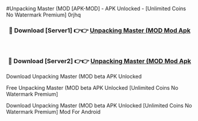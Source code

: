 #Unpacking Master (MOD [APK-MOD] - APK Unlocked - [Unlimited Coins No Watermark Premium] 0rjhq



<div align="center">

<h3>🔴 Download [Server1] 👉👉 <a href="https://momento.my/?title=Unpacking_Master_(MOD">Unpacking Master (MOD Mod Apk</a></h3><br>

<h3>🔴 Download [Server2] 👉👉 <a href="https://momento.my/?title=Unpacking_Master_(MOD">Unpacking Master (MOD Mod Apk</a></h3>
</div>



Download Unpacking Master (MOD beta APK Unlocked

Free Unpacking Master (MOD beta APK Unlocked [Unlimited Coins No Watermark Premium]

Download Unpacking Master (MOD beta APK Unlocked [Unlimited Coins No Watermark Premium] Mod For Android
